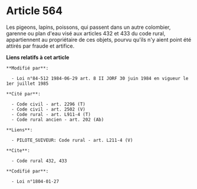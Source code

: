 # Article 564

Les pigeons, lapins, poissons, qui passent dans un autre colombier, garenne ou plan d'eau visé aux articles 432 et 433 du
code rural, appartiennent au propriétaire de ces objets, pourvu qu'ils n'y aient point été attirés par fraude et artifice.

**Liens relatifs à cet article**

	**Modifié par**:

	  - Loi n°84-512 1984-06-29 art. 8 II JORF 30 juin 1984 en vigueur le 1er juillet 1985

	**Cité par**:

	  - Code civil - art. 2296 (T)
	  - Code civil - art. 2502 (V)
	  - Code rural - art. L911-4 (T)
	  - Code rural ancien - art. 202 (Ab)

	**Liens**:

	  - PILOTE_SUIVEUR: Code rural - art. L211-4 (V)

	**Cite**:

	  - Code rural 432, 433

	**Codifié par**:

	  - Loi n°1804-01-27
